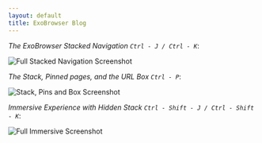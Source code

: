 ```yaml
---
layout: default
title: ExoBrowser Blog
---
```


*The ExoBrowser Stacked Navigation `Ctrl - J / Ctrl - K`*:

![Full Stacked Navigation Screenshot]({{site.url}}/assets/screenshot_full_stack.png)


*The Stack, Pinned pages, and the URL Box `Ctrl - P`*:

![Stack, Pins and Box Screenshot]({{site.url}}/assets/screenshot_part_stack_and_box.png)


*Immersive Experience with Hidden Stack `Ctrl - Shift - J / Ctrl - Shift - K`*:

![Full Immersive Screenshot]({{site.url}}/assets/screenshot_full_no_stack.png)


